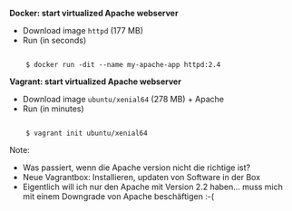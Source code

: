 <strong>Docker: start virtualized Apache webserver</strong>

* Download image `httpd` (177 MB)
* Run (in seconds)

<pre><code class="shell" data-trim>
    $ docker run -dit --name my-apache-app httpd:2.4
</code></pre>

<strong>Vagrant: start virtualized Apache webserver</strong>

* Download image `ubuntu/xenial64` (278 MB) + Apache
* Run (in minutes)

<pre><code class="shell" data-trim>
    $ vagrant init ubuntu/xenial64
</code></pre>

Note:
* Was passiert, wenn die Apache version nicht die richtige ist?
* Neue Vagrantbox: Installieren, updaten von Software in der Box
* Eigentlich will ich nur den Apache mit Version 2.2 haben... muss mich mit einem Downgrade von Apache beschäftigen :-(
